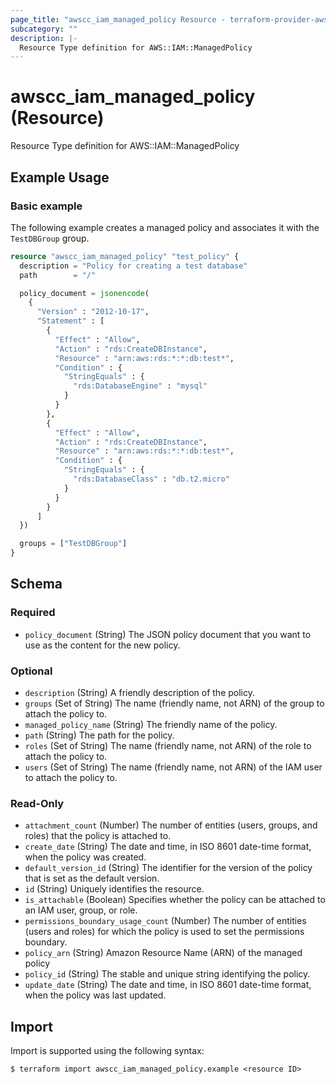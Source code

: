 ```yaml
---
page_title: "awscc_iam_managed_policy Resource - terraform-provider-awscc"
subcategory: ""
description: |-
  Resource Type definition for AWS::IAM::ManagedPolicy
---
```


# awscc_iam_managed_policy (Resource)

Resource Type definition for AWS::IAM::ManagedPolicy

## Example Usage

### Basic example

The following example creates a managed policy and associates it with the `TestDBGroup` group.

```terraform
resource "awscc_iam_managed_policy" "test_policy" {
  description = "Policy for creating a test database"
  path        = "/"

  policy_document = jsonencode(
    {
      "Version" : "2012-10-17",
      "Statement" : [
        {
          "Effect" : "Allow",
          "Action" : "rds:CreateDBInstance",
          "Resource" : "arn:aws:rds:*:*:db:test*",
          "Condition" : {
            "StringEquals" : {
              "rds:DatabaseEngine" : "mysql"
            }
          }
        },
        {
          "Effect" : "Allow",
          "Action" : "rds:CreateDBInstance",
          "Resource" : "arn:aws:rds:*:*:db:test*",
          "Condition" : {
            "StringEquals" : {
              "rds:DatabaseClass" : "db.t2.micro"
            }
          }
        }
      ]
  })

  groups = ["TestDBGroup"]
}
```

<!-- schema generated by tfplugindocs -->
## Schema

### Required

- `policy_document` (String) The JSON policy document that you want to use as the content for the new policy.

### Optional

- `description` (String) A friendly description of the policy.
- `groups` (Set of String) The name (friendly name, not ARN) of the group to attach the policy to.
- `managed_policy_name` (String) The friendly name of the policy.
- `path` (String) The path for the policy.
- `roles` (Set of String) The name (friendly name, not ARN) of the role to attach the policy to.
- `users` (Set of String) The name (friendly name, not ARN) of the IAM user to attach the policy to.

### Read-Only

- `attachment_count` (Number) The number of entities (users, groups, and roles) that the policy is attached to.
- `create_date` (String) The date and time, in ISO 8601 date-time format, when the policy was created.
- `default_version_id` (String) The identifier for the version of the policy that is set as the default version.
- `id` (String) Uniquely identifies the resource.
- `is_attachable` (Boolean) Specifies whether the policy can be attached to an IAM user, group, or role.
- `permissions_boundary_usage_count` (Number) The number of entities (users and roles) for which the policy is used to set the permissions boundary.
- `policy_arn` (String) Amazon Resource Name (ARN) of the managed policy
- `policy_id` (String) The stable and unique string identifying the policy.
- `update_date` (String) The date and time, in ISO 8601 date-time format, when the policy was last updated.

## Import

Import is supported using the following syntax:

```shell
$ terraform import awscc_iam_managed_policy.example <resource ID>
```
